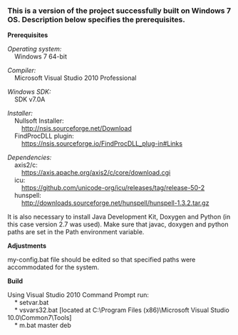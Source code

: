 ### This is a version of the project successfully built on Windows 7 OS. Description below specifies the prerequisites.

**Prerequisites**

*Operating system:*  
&nbsp;&nbsp;&nbsp;&nbsp;Windows 7 64-bit

*Compiler:*  
&nbsp;&nbsp;&nbsp;&nbsp;Microsoft Visual Studio 2010 Professional

*Windows SDK:*  
&nbsp;&nbsp;&nbsp;&nbsp;SDK v7.0A

*Installer:*  
&nbsp;&nbsp;&nbsp;&nbsp;Nullsoft Installer:  
&nbsp;&nbsp;&nbsp;&nbsp;&nbsp;&nbsp;&nbsp;&nbsp;http://nsis.sourceforge.net/Download  
&nbsp;&nbsp;&nbsp;&nbsp;FindProcDLL plugin:  
&nbsp;&nbsp;&nbsp;&nbsp;&nbsp;&nbsp;&nbsp;&nbsp;https://nsis.sourceforge.io/FindProcDLL_plug-in#Links

*Dependencies:*  
&nbsp;&nbsp;&nbsp;&nbsp;axis2/c:  
&nbsp;&nbsp;&nbsp;&nbsp;&nbsp;&nbsp;&nbsp;&nbsp;https://axis.apache.org/axis2/c/core/download.cgi  
&nbsp;&nbsp;&nbsp;&nbsp;icu:  
&nbsp;&nbsp;&nbsp;&nbsp;&nbsp;&nbsp;&nbsp;&nbsp;https://github.com/unicode-org/icu/releases/tag/release-50-2  
&nbsp;&nbsp;&nbsp;&nbsp;hunspell:  
&nbsp;&nbsp;&nbsp;&nbsp;&nbsp;&nbsp;&nbsp;&nbsp;http://downloads.sourceforge.net/hunspell/hunspell-1.3.2.tar.gz

It is also necessary to install Java Development Kit, Doxygen and Python (in this case version 2.7 was used). Make sure that javac, doxygen and python paths are set in the Path environment variable.

**Adjustments**

my-config.bat file should be edited so that specified paths were accommodated for the system.

**Build**

Using Visual Studio 2010 Command Prompt run:  
&nbsp;&nbsp;&nbsp;&nbsp;* setvar.bat  
&nbsp;&nbsp;&nbsp;&nbsp;* vsvars32.bat [located at C:\Program Files (x86)\Microsoft Visual Studio 10.0\Common7\Tools]  
&nbsp;&nbsp;&nbsp;&nbsp;* m.bat master deb  
